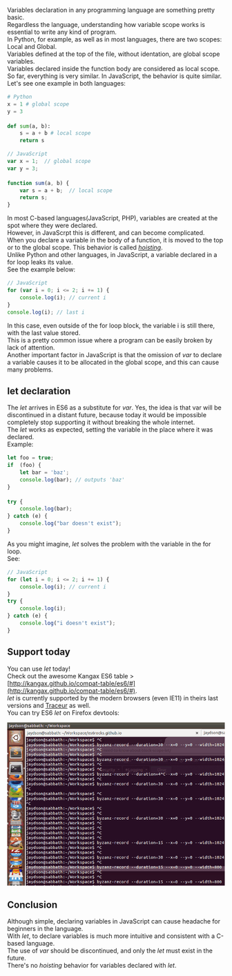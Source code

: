 <!--
layout: post
title: What you need to know about block scope - let
date: 2014-08-28T01:58:23.465Z
comments: true
published: true
keywords:
description: An introduction to block scope on ES6
categories: scope, articles, basics
authorName: Jaydson
authorLink: http://twitter.com/jaydson
authorDescription: JavaScript enthusiast - FrontEnd Engineer at Terra Networks - BrazilJS and RSJS curator
authorPicture: https://pbs.twimg.com/profile_images/453720347620032512/UM2nE21c_400x400.jpeg
-->
Variables declaration in any programming language are something pretty basic.  
Regardless the language, understanding how variable scope works is essential to write any kind of program.  
In Python, for example, as well as in most languages​​, there are two scopes: Local and Global.  
Variables defined at the top of the file, without identation, are global scope variables.  
Variables declared inside the function body are considered as local scope.  
So far, everything is very similar. In JavaScript, the behavior is quite similar.  
Let's see one example in both languages:  
```python
# Python
x = 1 # global scope
y = 3

def sum(a, b):
	s = a + b # local scope
	return s
```

```javascript
// JavaScript
var x = 1;  // global scope
var y = 3;

function sum(a, b) {
	var s = a + b;  // local scope
	return s;
}
```

In most C-based languages(JavaScript, PHP), variables are created at the spot where they were declared.  
However, in JavaScrpt this is different, and can become complicated.  
When you declare a variable in the body of a function, it is moved to the top or to the global scope. This behavior is called [_hoisting_](https://developer.mozilla.org/en-US/docs/Web/JavaScript/Reference/Statements/var#var_hoisting).  
Unlike Python and other languages, in JavaScript, a variable declared in a for loop leaks its value.  
See the example below:  
```javascript
// JavaScript
for (var i = 0; i <= 2; i += 1) {
	console.log(i); // current i
}
console.log(i); // last i
```

In this case, even outside of the for loop block, the variable i is still there, with the last value stored.  
This is a pretty common issue where a program can be easily broken by lack of attention.  
Another important factor in JavaScript is that the omission of _var_ to declare a variable causes it to be allocated in the global scope, and this can cause many problems.  

## let declaration
The _let_ arrives in ES6 as a substitute for _var_. Yes, the idea is that var will be discontinued in a distant future,  because today it would be impossible completely stop supporting it without breaking the whole internet.  
The _let_ works as expected, setting the variable in the place where it was declared.  
Example:  
```javascript
let foo = true;
if  (foo) {
	let bar = 'baz';
	console.log(bar); // outputs 'baz'
}

try {
	console.log(bar);
} catch (e) {
	console.log("bar doesn't exist");
}
```
As you might imagine, _let_ solves the problem with the variable in the for loop.  
See:  
```javascript
// JavaScript
for (let i = 0; i <= 2; i += 1) {
	console.log(i); // current i
}
try {
	console.log(i);
} catch (e) {
	console.log("i doesn't exist");
}
```

## Support today
You can use _let_ today!  
Check out the awesome Kangax ES6 table > [http://kangax.github.io/compat-table/es6/#](http://kangax.github.io/compat-table/es6/#).  
_let_ is currently supported by the modern browsers (even IE11) in theirs last versions and [Traceur](https://github.com/google/traceur-compiler) as well.  
You can try ES6 _let_ on Firefox devtools:  

![let on firefox nightly](/img/let.gif)  

## Conclusion
Although simple, declaring variables in JavaScript can cause headache for beginners in the language.  
With _let_, to declare variables is much more intuitive and consistent with a C-based language.  
The use of _var_ should be discontinued, and only the _let_ must exist in the future.  
There's no _hoisting_ behavior for variables declared with _let_.  

